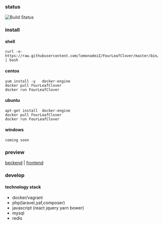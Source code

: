 ### status

![Build Status](https://secure.travis-ci.org/sonnym/travis-ci-drupal-module-example.png?branch=master)

### install
#### shell 
```
curl -o-  https://raw.githubusercontent.com/lemonadezZ/FourLeafClover/master/bin/install.sh | bash
```
#### centos
```
yum install -y   docker-engine
docker pull FourLeafClover
docker run FourLeafClover
```
#### ubuntu
```
apt-get install  docker-engine
docker pull FourLeafClover
docker run FourLeafClover
```
#### windows
```
coming soon
```
### preview

[beckend](http://admin.fourleafclover.jingdor.com/) |
[frontend](http://fourleafclover.jingdor.com/)  

### develop

#### technology stack

* docker/vagrant
* php(laravel,yaf,composer)
* javascript (react jquery yarn bower)
* mysql
* redis
